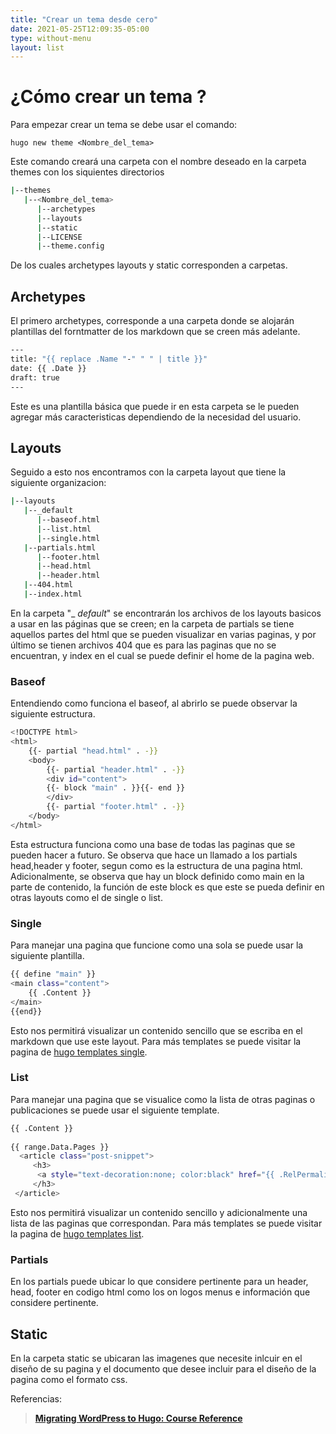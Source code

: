 ```yaml
---
title: "Crear un tema desde cero"
date: 2021-05-25T12:09:35-05:00
type: without-menu
layout: list
---
```


# ¿Cómo crear un tema ?

Para empezar crear un tema se debe usar el comando:

`hugo new theme <Nombre_del_tema>`

Este comando creará una carpeta con el nombre deseado en la carpeta themes con los siquientes directorios
```bash
|--themes
   |--<Nombre_del_tema>
      |--archetypes
      |--layouts
      |--static
      |--LICENSE
      |--theme.config
```
De los cuales archetypes layouts y static corresponden a carpetas. 

## Archetypes

El primero archetypes, corresponde a una carpeta donde se alojarán plantillas del forntmatter de los markdown que se creen más adelante.

```bash
---
title: "{{ replace .Name "-" " " | title }}"
date: {{ .Date }}
draft: true
---
```
Este es una plantilla básica que puede ir en esta carpeta se le pueden agregar más caracteristicas dependiendo de la necesidad del
usuario.

## Layouts

Seguido a esto nos encontramos con la carpeta layout que tiene la siguiente organizacion:
```bash
|--layouts
   |--_default
      |--baseof.html
      |--list.html
      |--single.html
   |--partials.html
      |--footer.html
      |--head.html
      |--header.html
   |--404.html
   |--index.html
```    
En la carpeta "_ _default_" se encontrarán los archivos de los layouts basicos a usar en las páginas que se creen; en la carpeta de partials se tiene aquellos partes del html que se pueden visualizar en varias paginas, y por último se tienen archivos 404 que es para las paginas que no se encuentran, y index en el cual se puede definir el home de la pagina web.

### Baseof

Entendiendo como funciona el baseof, al abrirlo se puede observar la siguiente estructura.
```bash
<!DOCTYPE html>
<html>
    {{- partial "head.html" . -}}
    <body>
        {{- partial "header.html" . -}}
        <div id="content">
        {{- block "main" . }}{{- end }}
        </div>
        {{- partial "footer.html" . -}}
    </body>
</html>
```
Esta estructura funciona como una base de todas las paginas que se pueden hacer a futuro. Se observa que hace un llamado a los partials head,header y footer, segun como es la estructura de una pagina html. Adicionalmente, se observa que hay un block definido como main en la parte de contenido, la función de este block es que este se pueda definir en otras layouts como el de single o list.

### Single

Para manejar una pagina que funcione como una sola se puede usar la siguiente plantilla.
```bash
{{ define "main" }}
<main class="content">
    {{ .Content }}
</main>
{{end}}
```
Esto nos permitirá  visualizar un contenido sencillo que se escriba en el markdown que use este layout. Para más templates se puede visitar la pagina de [hugo templates single](https://gohugo.io/templates/single-page-templates/).

### List

Para manejar una pagina que se visualice como la lista de otras paginas o publicaciones se puede usar el siguiente template.
```bash
{{ .Content }}
        
{{ range.Data.Pages }}
  <article class="post-snippet">
     <h3>                   
      <a style="text-decoration:none; color:black" href="{{ .RelPermalink }}">{{ .Title }}</a>
     </h3>
 </article>
```
Esto nos permitirá  visualizar un contenido sencillo  y adicionalmente una lista de las paginas que correspondan. Para más templates se puede visitar la pagina de [hugo templates list](https://gohugo.io/templates/lists/).

### Partials
En los partials puede ubicar lo que considere pertinente para un header, head, footer en codigo html como los on logos menus e información que considere pertinente.

## Static

En la carpeta static se ubicaran las imagenes que necesite inlcuir en el diseño de su pagina y el documento que desee incluir para el diseño de la pagina como el formato css.

Referencias:

>**[Migrating WordPress to Hugo: Course Reference](https://tygerbytes.github.io/wp2hugoref/#06-write-a-new-post-with-hugo)**

